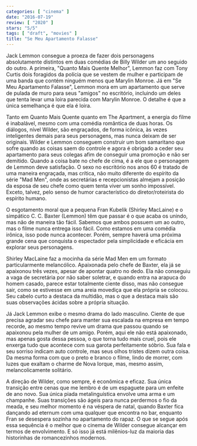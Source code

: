 ```yaml
---
categories: [ "cinema" ]
date: "2016-07-19"
review: [ "2020" ]
stars: "5/5"
tags: [ "draft", "movies" ]
title: "Se Meu Apartamento Falasse"
---
```

Jack Lemmon consegue a proeza de fazer dois personagens absolutamente distintos em duas comédias de Billy Wilder um ano seguido do outro. A primeira, "Quanto Mais Quente Melhor", Lemmon faz com Tony Curtis dois foragidos da polícia que se vestem de mulher e participam de uma banda que contém ninguém menos que Marylin Monroe. Já em "Se Meu Apartamento Falasse", Lemmon mora em um apartamento que serve de pulada de muro para seus "amigos" no escritório, incluindo um deles que tenta levar uma loira parecida com Marylin Monroe. O detalhe é que a única semelhança é que ela é loira.

Tanto em Quanto Mais Quente quanto em The Apartment, a energia do filme é inabalável, mesmo com uma comédia romântica de duas horas. Os diálogos, nível Wilder, são engraçados, de forma icônica, às vezes inteligentes demais para seus personagens, mas nunca deixam de ser originais. Wilder e Lemmon conseguem construir um bom samaritano que sofre quando as coisas saem do controle e agora é obrigado a ceder seu apartamento para seus colegas afim de conseguir uma promoção e não ser demitido. Quando a coisa bate no chefe de cima, é a ele que o personagem de Lemmon deve satisfação. O sexo no escritório nos anos 60 é tratado de uma maneira engraçada, mas crítica, não muito diferente do espírito da série "Mad Men", onde as secretárias e recepcionistas almejam a posição da esposa de seu chefe como quem tenta viver um sonho impossível. Exceto, talvez, pelo senso de humor característico do diretor/roteirista do espírito humano.

O esgotamento moral que a pequena Fran Kubelik (Shirley MacLaine) e o simpático C. C. Baxter (Lemmon) têm que passar é o que acaba os unindo, mas não de maneira tão fácil. Sabemos que ambos possuem um ao outro, mas o filme nunca entrega isso fácil. Como estamos em uma comédia irônica, isso pode nunca acontecer. Porém, sempre haverá uma próxima grande cena que conquista o espectador pela simplicidade e eficácia em explorar seus personagens.

Shirley MacLaine faz a mocinha da série Mad Men em um formato particularmente melancólico. Apaixonada pelo chefe de Baxter, ela já se apaixonou três vezes, apesar de apontar quatro no dedo. Ela não conseguiu a vaga de secretária por não saber soletrar, e quando entra na arapuca do homem casado, parece estar totalmente ciente disso, mas não consegue sair, como se estivesse em uma areia movediça que ela própria se colocou. Seu cabelo curto a destaca da multidão, mas o que a destaca mais são suas observações ácidas sobre a própria situação.

Já Jack Lemmon exibe o mesmo drama do lado masculino. Ciente de que precisa agradar seu chefe para manter sua escalada na empresa em tempo recorde, ao mesmo tempo revive um drama que passou quando se apaixonou pela mulher de um amigo. Porém, aqui ele não está apaixonado, mas apenas gosta dessa pessoa, o que torna tudo mais cruel, pois ele enxerga tudo que acontece com sua garota perfeitamente sóbrio. Sua fala e seu sorriso indicam auto controle, mas seus olhos tristes dizem outra coisa. Da mesma forma com que o preto e branco o filme, lindo de morrer, com luzes que exaltam o charme de Nova Iorque, mas, mesmo assim, melancolicamente solitário.

A direção de Wilder, como sempre, é econômica e eficaz. Sua única transição entre cenas que me lembro é de um espaguete para um enfeite de ano novo. Sua única piada metalinguística envolve uma arma e um champanhe. Suas transições são ágeis para nunca perdermos o fio da meada, e seu melhor momento é na véspera de natal, quando Baxter fica dançando ad eternum com uma qualquer que encontra no bar, enquanto Fran se desespera sozinha no apartamento do rapaz. O que se segue após essa sequência é o melhor que o cinema de Wilder consegue alcançar em termos de envolvimento. E só isso já está milênios-luz da maioria das historinhas de romancezinhos modernos.
